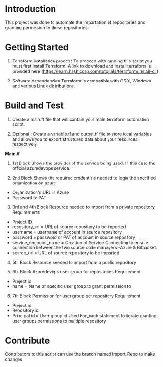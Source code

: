 # Introduction 
This project was done to automate the importation of repositories and granting permission to those repositories. 

# Getting Started
1. Terraform installation process
    To proceed with running this script you must first install Terraform. A link to download and install terraform is provided here (https://learn.hashicorp.com/tutorials/terraform/install-cli)

2. Software dependencies
    Terraform is compatible with OS X, Windows and various Linux distributions.


# Build and Test
1. Create a main.ft file that will contain your main terraform automation script.

2. Optional : Create a variable.tf and output.tf file to store local variables and allows you to export structured data about your resources respectively.

**Main.tf**
1. 1st Block
Shows the provider of the service being used. In this case the official azuredevops service.

2. 2nd Block
Shows the required credentials needed to login the specified organization on azure
* Organization's URL in Azure
* Password or PAT

3. 3rd and 4th Block 
Resource needed to import from a private repository
Requirements
* Project ID
* repository_url = URL of source repository to be imported
* username = username of account in source repository 
* password = password or PAT of account in source repository
* service_endpoint_name = Creation of Service Connection to ensure connection between the two source code managers -Azure & Bitbucket.
* source_url = URL of source repository to be imported

4. 5th Block
Resource needed to import from a public repository

5. 6th Block 
Azuredevops user group for repositories
Requirement
* Project id
* name = Name of specific user group to grant permission to

6. 7th Block 
Permission for user group per repository 
Requirement
* Project id
* Repository id 
* Principal id = User group id
Used For_each statement to iterate granting user groups permissions to multiple repository 


# Contribute
Contributors to this script can use the branch named Import_Repo to make changes